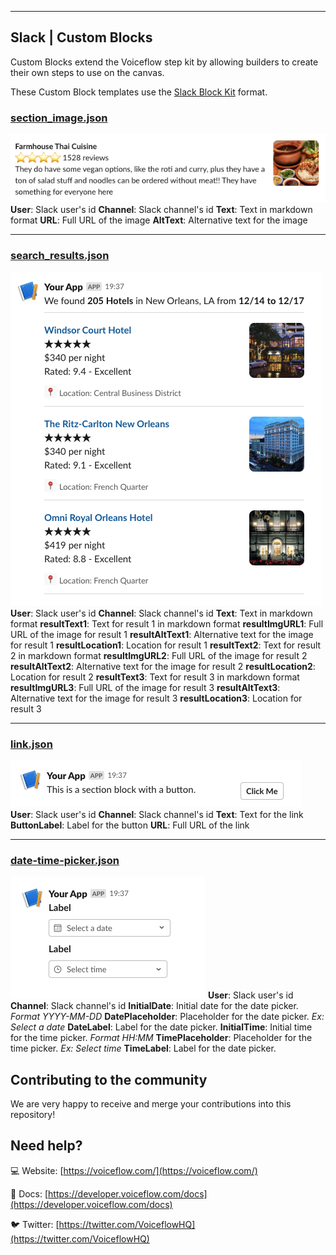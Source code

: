 ---

## Slack | Custom Blocks

Custom Blocks extend the Voiceflow step kit by allowing builders to create their own steps to use on the canvas.

These Custom Block templates use the [Slack Block Kit](https://app.slack.com/block-kit-builder) format.

### [section_image.json](section-image.json)
![Custom Block Slack](./doc/slack-section-image.png)
**User**: Slack user's id
**Channel**: Slack channel's id
**Text**: Text in markdown format
**URL**: Full URL of the image
**AltText**: Alternative text for the image
________
### [search_results.json](search-results.json)
![Custom Block Slack](./doc/slack-search-results.png)
**User**: Slack user's id
**Channel**: Slack channel's id
**Text**: Text in markdown format
**resultText1**: Text for result 1 in markdown format
**resultImgURL1**: Full URL of the image for result 1
**resultAltText1**: Alternative text for the image for result 1
**resultLocation1**: Location for result 1
**resultText2**: Text for result 2 in markdown format
**resultImgURL2**: Full URL of the image for result 2
**resultAltText2**: Alternative text for the image for result 2
**resultLocation2**: Location for result 2
**resultText3**: Text for result 3 in markdown format
**resultImgURL3**: Full URL of the image for result 3
**resultAltText3**: Alternative text for the image for result 3
**resultLocation3**: Location for result 3
________
### [link.json](link.json)
![Custom Block Slack](./doc/slack-link.png)
**User**: Slack user's id
**Channel**: Slack channel's id
**Text**: Text for the link
**ButtonLabel**: Label for the button
**URL**: Full URL of the link
________
### [date-time-picker.json](date-time-picker.json)
![Custom Block Slack](./doc/slack-date-time.png)
**User**: Slack user's id
**Channel**: Slack channel's id
**InitialDate**: Initial date for the date picker. *Format YYYY-MM-DD*
**DatePlaceholder**: Placeholder for the date picker. *Ex: Select a date*
**DateLabel**: Label for the date picker.
**InitialTime**: Initial time for the time picker. *Format HH:MM*
**TimePlaceholder**: Placeholder for the time picker. *Ex: Select time*
**TimeLabel**: Label for the date picker.

## Contributing to the community

We are very happy to receive and merge your contributions into this repository!

## Need help?

💻 Website: [https://voiceflow.com/](https://voiceflow.com/)

📄 Docs: [https://developer.voiceflow.com/docs](https://developer.voiceflow.com/docs)

🐦 Twitter: [https://twitter.com/VoiceflowHQ](https://twitter.com/VoiceflowHQ)
